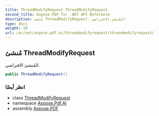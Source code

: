 ```yaml
---
title: ThreadModifyRequest.ThreadModifyRequest
second_title: Aspose.PDF for .NET API Reference
description: مُنشئ ThreadModifyRequest. المُنشئ الافتراضي
type: docs
weight: 10
url: /ar/net/aspose.pdf.ai/threadmodifyrequest/threadmodifyrequest/
---
```

## مُنشئ ThreadModifyRequest

المُنشئ الافتراضي.

```csharp
public ThreadModifyRequest()
```

### انظر أيضًا

* class [ThreadModifyRequest](../)
* namespace [Aspose.Pdf.AI](../../../aspose.pdf.ai/)
* assembly [Aspose.PDF](../../../)